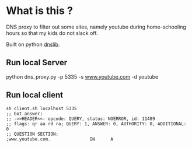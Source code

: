 # What is this ?

DNS proxy to filter out some sites, namely youtube during home-schooling hours so that my kids do not slack off.

Built on python [dnslib](https://github.com/paulc/dnslib).

## Run local Server

python dns_proxy.py -p 5335 -s www.youtube.com -d youtube

## Run local client

```
sh client.sh localhost 5335
;; Got answer:
;; ->>HEADER<<- opcode: QUERY, status: NOERROR, id: 11489
;; flags: qr aa rd ra; QUERY: 1, ANSWER: 0, AUTHORITY: 0, ADDITIONAL: 0
;; QUESTION SECTION:
;www.youtube.com.               IN      A

```
